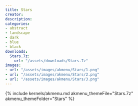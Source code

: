 ```yaml
---
title: Stars
creator: 
description: 
categories:
- abstract
- landscape
- dark
- blue
- black
downloads:
  Stars.7z:
    url: "/assets/downloads/Stars.7z"
images:
- url: "/assets/images/akmenu/Stars/1.png"
- url: "/assets/images/akmenu/Stars/2.png"
- url: "/assets/images/akmenu/Stars/3.png"
---
```


{% include kernels/akmenu.md akmenu_themeFile="Stars.7z" akmenu_themeFolder="Stars" %}
